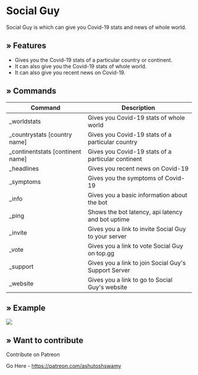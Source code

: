# Social Guy

Social Guy is which can give you Covid-19 stats and news of whole world.

## » Features

- Gives you the Covid-19 stats of a particular country or continent.
- It can also give you the Covid-19 stats of whole world.
- It can also give you recent news on Covid-19.

## » Commands

| Command                           | Description                                          |
| --------------------------------- | ---------------------------------------------------- |
| \_worldstats                      | Gives you Covid-19 stats of whole world              |
| \_countrystats [country name]     | Gives you Covid-19 stats of a particular country     |
| \_continentstats [continent name] | Gives you Covid-19 stats of a particular continent   |
| \_headlines                       | Gives you recent news on Covid-19                    |
| \_symptoms                        | Gives you the symptoms of Covid-19                   |
| \_info                            | Gives you a basic information about the bot          |
| \_ping                            | Shows the bot latency, api latency and bot uptime    |
| \_invite                          | Gives you a link to invite Social Guy to your server |
| \_vote                            | Gives you a link to vote Social Guy on top.gg        |
| \_support                         | Gives you a link to join Social Guy's Support Server |
| \_website                         | Gives you a link to go to Social Guy's website       |

## » Example

<img src="https://i.ibb.co/NL3MjZn/Example1.png">

## » Want to contribute

Contribute on Patreon

Go Here - https://patreon.com/ashutoshswamy

